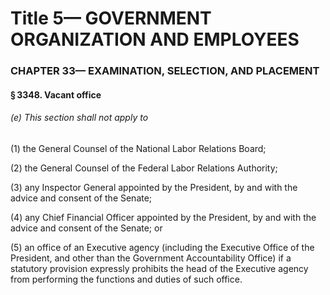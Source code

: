 
# Title 5— GOVERNMENT ORGANIZATION AND EMPLOYEES
### CHAPTER 33— EXAMINATION, SELECTION, AND PLACEMENT
#### § 3348. Vacant office
###### (e) This section shall not apply to

(1) the General Counsel of the National Labor Relations Board;

(2) the General Counsel of the Federal Labor Relations Authority;

(3) any Inspector General appointed by the President, by and with the advice and consent of the Senate;

(4) any Chief Financial Officer appointed by the President, by and with the advice and consent of the Senate; or

(5) an office of an Executive agency (including the Executive Office of the President, and other than the Government Accountability Office) if a statutory provision expressly prohibits the head of the Executive agency from performing the functions and duties of such office.
